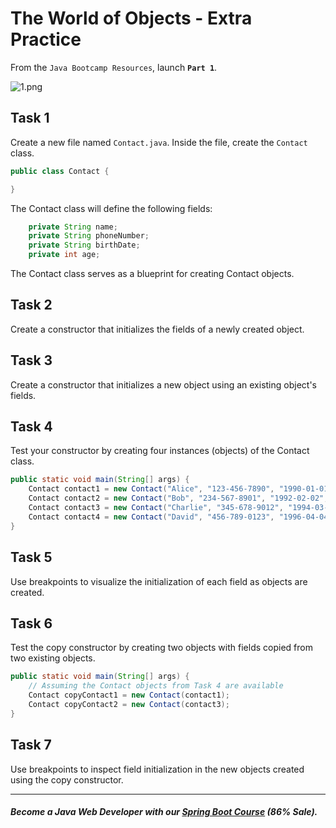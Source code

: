 # The World of Objects - Extra Practice

From the `Java Bootcamp Resources`, launch **`Part 1`**.

![1.png](https://firebasestorage.googleapis.com/v0/b/learnthepart-75aed.appspot.com/o/images%2F995797a5-9b4c-4d77-a8f9-9c2b364e7f85?alt=media&token=ebf6ecea-753a-47e1-a694-0964cf811716)

## **Task 1**

Create a new file named `Contact.java`. Inside the file, create the `Contact` class.


```java
public class Contact {

}
```

The Contact class will define the following fields:

```java
    private String name;
    private String phoneNumber;
    private String birthDate;
    private int age;
```

The Contact class serves as a blueprint for creating Contact objects.


## Task 2

Create a constructor that initializes the fields of a newly created object.


## Task 3

Create a constructor that initializes a new object using an existing object's fields.

## Task 4

Test your constructor by creating four instances (objects) of the Contact class.

```java
public static void main(String[] args) {
    Contact contact1 = new Contact("Alice", "123-456-7890", "1990-01-01", 33);
    Contact contact2 = new Contact("Bob", "234-567-8901", "1992-02-02", 31);
    Contact contact3 = new Contact("Charlie", "345-678-9012", "1994-03-03", 29);
    Contact contact4 = new Contact("David", "456-789-0123", "1996-04-04", 27);
}
```
## Task 5

Use breakpoints to visualize the initialization of each field as objects are created.

## Task 6

Test the copy constructor by creating two objects with fields copied from two existing objects.


```java
public static void main(String[] args) {
    // Assuming the Contact objects from Task 4 are available
    Contact copyContact1 = new Contact(contact1);
    Contact copyContact2 = new Contact(contact3);
}
```

## Task 7

Use breakpoints to inspect field initialization in the new objects created using the copy constructor.

----------

##### Become a Java Web Developer with our [Spring Boot Course](https://udemy-redirect-app.herokuapp.com/spring) (86% Sale).